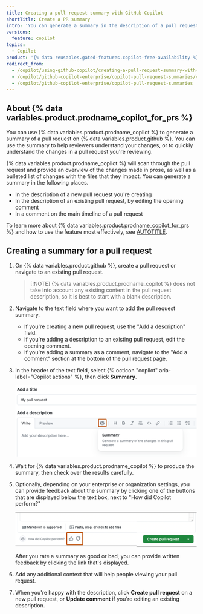 ```yaml
---
title: Creating a pull request summary with GitHub Copilot
shortTitle: Create a PR summary
intro: 'You can generate a summary in the description of a pull request, or as a comment.'
versions:
  feature: copilot
topics:
  - Copilot
product: '{% data reusables.gated-features.copilot-free-availability %}'
redirect_from:
  - /copilot/using-github-copilot/creating-a-pull-request-summary-with-github-copilot
  - /copilot/github-copilot-enterprise/copilot-pull-request-summaries/creating-a-pull-request-summary-with-github-copilot
  - /copilot/github-copilot-enterprise/copilot-pull-request-summaries
---
```


## About {% data variables.product.prodname_copilot_for_prs %}

You can use {% data variables.product.prodname_copilot %} to generate a summary of a pull request on {% data variables.product.github %}. You can use the summary to help reviewers understand your changes, or to quickly understand the changes in a pull request you're reviewing.

{% data variables.product.prodname_copilot %} will scan through the pull request and provide an overview of the changes made in prose, as well as a bulleted list of changes with the files that they impact. You can generate a summary in the following places.

* In the description of a new pull request you're creating
* In the description of an existing pull request, by editing the opening comment
* In a comment on the main timeline of a pull request

To learn more about {% data variables.product.prodname_copilot_for_prs %} and how to use the feature most effectively, see [AUTOTITLE](/copilot/github-copilot-enterprise/copilot-pull-request-summaries/about-copilot-pull-request-summaries).

## Creating a summary for a pull request

1. On {% data variables.product.github %}, create a pull request or navigate to an existing pull request.

   > [!NOTE] {% data variables.product.prodname_copilot %} does not take into account any existing content in the pull request description, so it is best to start with a blank description.

1. Navigate to the text field where you want to add the pull request summary.

   * If you're creating a new pull request, use the "Add a description" field.
   * If you're adding a description to an existing pull request, edit the opening comment.
   * If you're adding a summary as a comment, navigate to the "Add a comment" section at the bottom of the pull request page.

1. In the header of the text field, select {% octicon "copilot" aria-label="Copilot actions" %}, then click **Summary**.

   ![Screenshot of the form for creating a pull request. A Copilot icon is highlighted, and a box appears with the "Summary" command.](/assets/images/help/copilot/copilot-description-suggestion.png)

1. Wait for {% data variables.product.prodname_copilot %} to produce the summary, then check over the results carefully.
1. Optionally, depending on your enterprise or organization settings, you can provide feedback about the summary by clicking one of the buttons that are displayed below the text box, next to "How did Copilot perform?"

   ![Screenshot of the bottom of a pull request comment. The feedback icons, thumbs up and thumbs down, are highlighted with a dark orange outline.](/assets/images/help/copilot/copilot-summary-feedback.png)

   After you rate a summary as good or bad, you can provide written feedback by clicking the link that's displayed.

1. Add any additional context that will help people viewing your pull request.
1. When you're happy with the description, click **Create pull request** on a new pull request, or **Update comment** if you're editing an existing description.
